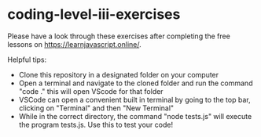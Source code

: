 # coding-level-iii-exercises

Please have a look through these exercises after completing the free lessons on https://learnjavascript.online/.

Helpful tips:
- Clone this repository in a designated folder on your computer
- Open a terminal and navigate to the cloned folder and run the command "code ." this will open VScode for that folder
- VSCode can open a convenient built in terminal by going to the top bar, clicking on "Terminal" and then "New Terminal"
- While in the correct directory, the command "node tests.js" will execute the program tests.js. Use this to test your code!
